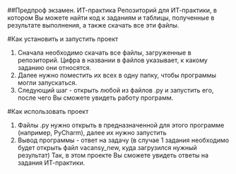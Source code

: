 ##Предпроф экзамен. ИТ-практика
Репозиторий для ИТ-практики, в котором Вы можете найти код к заданиям и таблицы, полученные в результате выполнения, а также скачать все эти файлы.

#Как установить и запустить проект
1. Сначала необходимо скачать все файлы, загруженные в репозиторий. Цифра в названии в файлов указывает, к какому заданию они относятся.
3. Далее нужно поместить их всех в одну папку, чтобы программы могли запускаться.
4. Следующий шаг - открыть любой из файлов .py и запустить его, после чего Вы сможете увидеть работу программ.

#Как использовать проект
1. Файлы .py нужно открыть в предназначенной для этого программе (например, PyCharm), далее их нужно запустить
2. Вывод программы - ответ на задачу (в случае 1 задания необходимо будет открыть файл vacansy_new, куда загрузился нужный результат)
Так, в этом проекте Вы сможете увидеть ответы на задания ИТ-практики.
